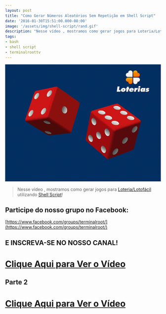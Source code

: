 ```yaml
---
layout: post
title: "Como Gerar Números Aleatórios Sem Repetição em Shell Script"
date: '2016-01-30T15:51:00.000-08:00'
image: '/assets/img/shell-script/rand.gif'
description: "Nesse vídeo , mostramos como gerar jogos para Loteria/Lotofácil utilizando Shell Script"
tags:
- bash
- shell script
- terminalroottv
---
```

![Como Gerar Números Aleatórios Sem Repetição em Shell Script](/assets/img/shell-script/rand.gif "Como Gerar Números Aleatórios Sem Repetição em Shell Script")

> Nesse vídeo , mostramos como gerar jogos para [Loteria/Lotofácil](http://loterias.caixa.gov.br/) utilizando [Shell Script](https://goo.gl/dBqXzZ)!

## Participe do nosso grupo no Facebook:
[https://www.facebook.com/groups/terminalroot/](https://www.facebook.com/groups/terminalroot/)

## E INSCREVA-SE NO NOSSO CANAL!


# [Clique Aqui para Ver o Vídeo](https://www.youtube.com/watch?v=TpTbpoDHVMg)


## Parte 2


# [Clique Aqui para Ver o Vídeo](https://www.youtube.com/watch?v=6yIU2lrEsiE)


<script async src="https://pagead2.googlesyndication.com/pagead/js/adsbygoogle.js"></script>

<!-- Informat -->
<ins class="adsbygoogle"
 style="display:block"
 data-ad-client="ca-pub-2838251107855362"
 data-ad-slot="2327980059"
 data-ad-format="auto"
 data-full-width-responsive="true"></ins>

<script>
(adsbygoogle = window.adsbygoogle || []).push({});
</script>


